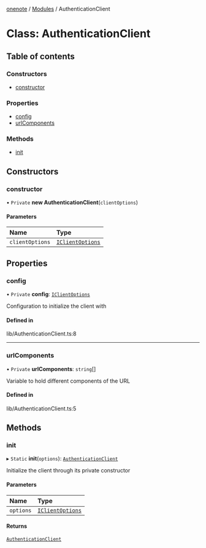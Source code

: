 [onenote](../README.md) / [Modules](../modules.md) / AuthenticationClient

# Class: AuthenticationClient

## Table of contents

### Constructors

- [constructor](AuthenticationClient.md#constructor)

### Properties

- [config](AuthenticationClient.md#config)
- [urlComponents](AuthenticationClient.md#urlcomponents)

### Methods

- [init](AuthenticationClient.md#init)

## Constructors

### constructor

• `Private` **new AuthenticationClient**(`clientOptions`)

#### Parameters

| Name | Type |
| :------ | :------ |
| `clientOptions` | [`IClientOptions`](../interfaces/IClientOptions.md) |

## Properties

### config

• `Private` **config**: [`IClientOptions`](../interfaces/IClientOptions.md)

Configuration to initialize the client with

#### Defined in

lib/AuthenticationClient.ts:8

___

### urlComponents

• `Private` **urlComponents**: `string`[]

Variable to hold different components of the URL

#### Defined in

lib/AuthenticationClient.ts:5

## Methods

### init

▸ `Static` **init**(`options`): [`AuthenticationClient`](AuthenticationClient.md)

Initialize the client through its private constructor

#### Parameters

| Name | Type |
| :------ | :------ |
| `options` | [`IClientOptions`](../interfaces/IClientOptions.md) |

#### Returns

[`AuthenticationClient`](AuthenticationClient.md)
